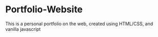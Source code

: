 # Portfolio-Website
This is a personal portfolio on the web, created using HTML/CSS, and vanilla javascript
